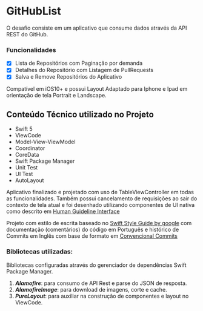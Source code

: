 
# GitHubList

O desafio consiste em um aplicativo que consume dados através da API REST do GitHub.

### Funcionalidades

 - [x] Lista de Repositórios com Paginação por demanda
 - [x] Detalhes do Repositório com Listagem de PullRequests
 - [x] Salva e Remove Repositórios do Aplicativo
 
Compatível em iOS10+ e possui Layout Adaptado para Iphone e Ipad em orientação de tela Portrait e Landscape.

## Conteúdo Técnico utilizado no Projeto

 - Swift 5
 - ViewCode
 - Model-View-ViewModel
 - Coordinator
 - CoreData
 - Swift Package Manager
 - Unit Test
 - UI Test
 - AutoLayout

Aplicativo finalizado e projetado com uso de TableViewController em todas as funcionalidades. Também possui cancelamento de requisições ao sair do contexto de tela atual e foi desenhado utilizando componentes de UI nativa como descrito em [Human Guideline Interface](https://developer.apple.com/design/human-interface-guidelines/ios/overview/themes/)

Projeto com estilo de escrita baseado no [Swift Style Guide by google](https://google.github.io/swift/) com documentação (comentários) do código em Português e histórico de Commits em Inglês com base de formato em [Convencional Commits](https://www.conventionalcommits.org/en/v1.0.0/)

### Bibliotecas utilizadas:

Bibliotecas configuradas através do gerenciador de dependências Swift Package Manager.

 1. ***Alamofire***: para consumo de API Rest e parse do JSON de resposta.
 2. ***AlamofireImage***: para download de imagens, corte e cache.
 3. ***PureLayout***: para auxiliar na construção de componentes e layout no ViewCode.
